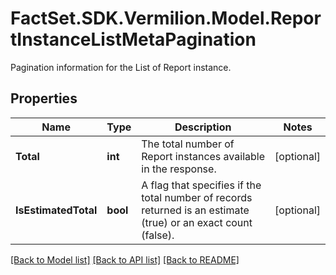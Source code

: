 # FactSet.SDK.Vermilion.Model.ReportInstanceListMetaPagination
Pagination information for the List of Report instance.

## Properties

Name | Type | Description | Notes
------------ | ------------- | ------------- | -------------
**Total** | **int** | The total number of Report instances available in the response. | [optional] 
**IsEstimatedTotal** | **bool** | A flag that specifies if the total number of records returned is an estimate (true) or an exact count (false). | [optional] 

[[Back to Model list]](../README.md#documentation-for-models) [[Back to API list]](../README.md#documentation-for-api-endpoints) [[Back to README]](../README.md)

